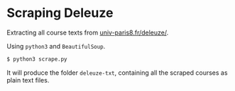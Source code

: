 # Scraping Deleuze

Extracting all course texts from [univ-paris8.fr/deleuze/](http://www2.univ-paris8.fr/deleuze/).

Using `python3` and `BeautifulSoup`.

```bash
$ python3 scrape.py
```

It will produce the folder `deleuze-txt`, containing all the scraped courses as
plain text files.

